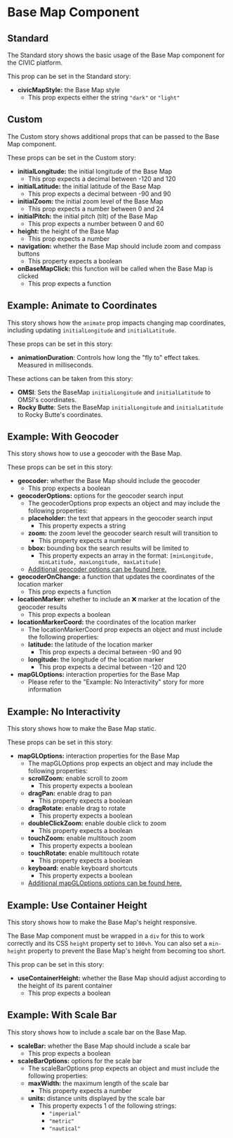 # Base Map Component

## Standard

The Standard story shows the basic usage of the Base Map component for the CIVIC platform.

This prop can be set in the Standard story:

- **civicMapStyle:** the Base Map style
  - This prop expects either the string `"dark"` or `"light"`

## Custom

The Custom story shows additional props that can be passed to the Base Map component.

These props can be set in the Custom story:

- **initialLongitude:** the initial longitude of the Base Map
  - This prop expects a decimal between -120 and 120
- **initialLatitude:** the initial latitude of the Base Map
  - This prop expects a decimal between -90 and 90
- **initialZoom:** the initial zoom level of the Base Map
  - This prop expects a number between 0 and 24
- **initialPitch:** the initial pitch (tilt) of the Base Map
  - This prop expects a number between 0 and 60
- **height:** the height of the Base Map
  - This prop expects a number
- **navigation:** whether the Base Map should include zoom and compass buttons
  - This property expects a boolean
- **onBaseMapClick:** this function will be called when the Base Map is clicked
  - This prop expects a function

## Example: Animate to Coordinates

This story shows how the `animate` prop impacts changing map coordinates, including updating `initialLongitude` and `initialLatitude`.

These props can be set in this story:

- **animationDuration**: Controls how long the "fly to" effect takes. Measured in milliseconds.

These actions can be taken from this story:

- **OMSI**: Sets the BaseMap `initialLongitude` and `initialLatitude` to OMSI's coordinates.
- **Rocky Butte**: Sets the BaseMap `initialLongitude` and `initialLatitude` to Rocky Butte's coordinates.

## Example: With Geocoder

This story shows how to use a geocoder with the Base Map.

These props can be set in this story:

- **geocoder:** whether the Base Map should include the geocoder
  - This prop expects a boolean
- **geocoderOptions:** options for the geocoder search input
  - The geocoderOptions prop expects an object and may include the following properties:
  - **placeholder:** the text that appears in the geocoder search input
    - This property expects a string
  - **zoom:** the zoom level the geocoder search result will transition to
    - This property expects a number
  - **bbox:** bounding box the search results will be limited to
    - This property expects an array in the format:
      `[minLongitude, minLatitude, maxLongitude, maxLatitude]`
  - [Additional geocoder options can be found here.](https://github.com/mapbox/mapbox-gl-geocoder/blob/master/API.md)
- **geocoderOnChange:** a function that updates the coordinates of the location marker
  - This prop expects a function
- **locationMarker:** whether to include an ❌ marker at the location of the geocoder results
  - This prop expects a boolean
- **locationMarkerCoord:** the coordinates of the location marker
  - The locationMarkerCoord prop expects an object and must include the following properties:
  - **latitude:** the latitude of the location marker
    - This prop expects a decimal between -90 and 90
  - **longitude:** the longitude of the location marker
    - This prop expects a decimal between -120 and 120
- **mapGLOptions:** interaction properties for the Base Map
  - Please refer to the "Example: No Interactivity" story for more information

## Example: No Interactivity

This story shows how to make the Base Map static.

These props can be set in this story:

- **mapGLOptions:** interaction properties for the Base Map
  - The mapGLOptions prop expects an object and may include the following properties:
  - **scrollZoom:** enable scroll to zoom
    - This property expects a boolean
  - **dragPan:** enable drag to pan
    - This property expects a boolean
  - **dragRotate:** enable drag to rotate
    - This property expects a boolean
  - **doubleClickZoom:** enable double click to zoom
    - This property expects a boolean
  - **touchZoom:** enable multitouch zoom
    - This property expects a boolean
  - **touchRotate:** enable multitouch rotate
    - This property expects a boolean
  - **keyboard:** enable keyboard shortcuts
    - This property expects a boolean
  - [Additional mapGLOptions options can be found here.](https://github.com/uber/react-map-gl/blob/master/docs/components/interactive-map.md)

## Example: Use Container Height

This story shows how to make the Base Map's height responsive.

The Base Map component must be wrapped in a `div` for this to work correctly and its CSS `height` property set to `100vh`. You can also set a `min-height` property to prevent the Base Map's height from becoming too short.

This prop can be set in this story:

- **useContainerHeight:** whether the Base Map should adjust according to the height of its parent container
  - This prop expects a boolean

## Example: With Scale Bar

This story shows how to include a scale bar on the Base Map.

- **scaleBar:** whether the Base Map should include a scale bar
  - This prop expects a boolean
- **scaleBarOptions:** options for the scale bar
  - The scaleBarOptions prop expects an object and must include the following properties:
  - **maxWidth:** the maximum length of the scale bar
    - This property expects a number
  - **units:** distance units displayed by the scale bar
    - This property expects 1 of the following strings:
      - `"imperial"`
      - `"metric"`
      - `"nautical"`
